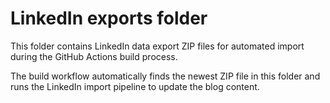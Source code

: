 # LinkedIn exports folder

This folder contains LinkedIn data export ZIP files for automated import during the GitHub Actions build process.

The build workflow automatically finds the newest ZIP file in this folder and runs the LinkedIn import pipeline to update the blog content.